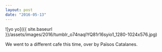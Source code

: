 ```yaml
---
layout: post
date: "2016-05-13"
---
```


![yo yo]({{ site.baseurl }}/assets/images/2016/tumblr_o74naqIYQ81r16syio1_1280-1024x576.jpg)

We went to a different cafe this time, over by Països Catalanes.
